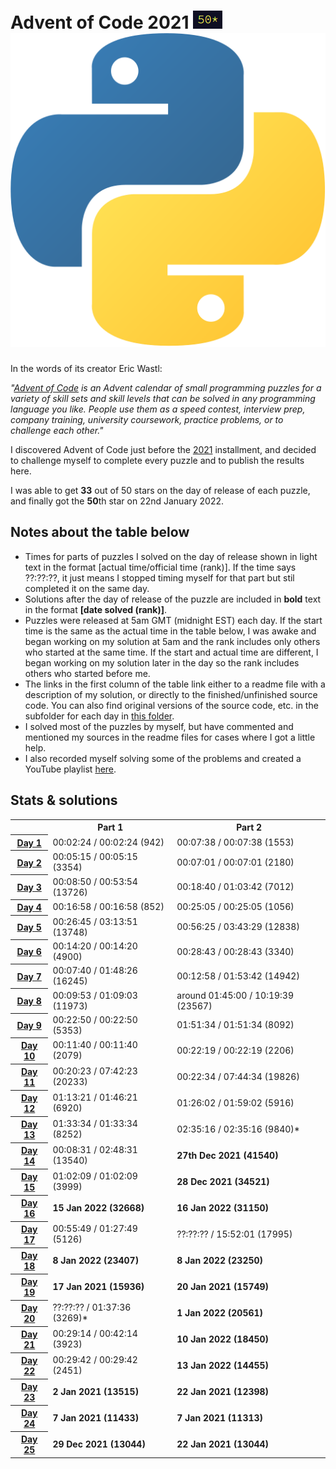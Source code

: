 # Advent of Code 2021 <img src="stars.PNG"><img src="python_logo_transparent.png"></img>

In the words of its creator Eric Wastl:

*"<a href="https://adventofcode.com/">Advent of Code</a> is an Advent calendar of small programming puzzles for a variety of skill sets and skill levels that can be solved in any programming language you like. People use them as a speed contest, interview prep, company training, university coursework, practice problems, or to challenge each other."*

I discovered Advent of Code just before the <a href="https://adventofcode.com/2021">2021</a> installment, and decided to challenge myself to complete every puzzle and to publish the results here.

I was able to get **33** out of 50 stars on the day of release of each puzzle, and finally got the **50**th star on 22nd January 2022.

## Notes about the table below

- Times for parts of puzzles I solved on the day of release shown in light text in the format [actual time/official time (rank)]. If the time says ??:??:??, it just means I stopped timing myself for that part but stil completed it on the same day.
- Solutions after the day of release of the puzzle are included in **bold** text in the format **[date solved (rank)]**.
- Puzzles were released at 5am GMT (midnight EST) each day. If the start time is the same as the actual time in the table below, I was awake and began working on my solution at 5am and the rank includes only others who started at the same time. If the start and actual time are different, I began working on my solution later in the day so the rank includes others who started before me.
- The links in the first column of the table link either to a readme file with a description of my solution, or directly to the finished/unfinished source code. You can also find original versions of the source code, etc. in the subfolder for each day in <a  href="/solutions">this folder</a>.
- I solved most of the puzzles by myself, but have commented and mentioned my sources in the readme files for cases where I got a little help.
- I also recorded myself solving some of the problems and created a YouTube playlist [here](https://www.youtube.com/watch?v=IhhJfaYf4XU&list=PLqVT60R9nVJDvFUBUTh4BjA4W-IEL91gS).

## Stats & solutions

<table style="margin-left:auto; margin-right:auto">

  <tr>
    <td></td>
    <th style="text-align:center">Part 1</th>
    <th style="text-align:center">Part 2</th>
  </tr>

  <tr>
    <th scope="row"><a href="/solutions/day1/">Day 1</a></th>
    <td>00:02:24 / 00:02:24 (942)</td>
    <td>00:07:38 / 00:07:38 (1553)</td>
  </tr>

  <tr>
    <th scope="row"><a href="/solutions/day2/">Day 2</a></th>
    <td>00:05:15 / 00:05:15 (3354)</td>
    <td>00:07:01 / 00:07:01 (2180)</td>
  </tr>

  <tr>
    <th scope="row"><a href="/solutions/day3/">Day 3</a></th>
    <td>00:08:50 / 00:53:54 (13726)</td>
    <td>00:18:40 / 01:03:42 (7012)</td>
  </tr>

  <tr>
    <th scope="row"><a href="/solutions/day4">Day 4</a></th>
    <td>00:16:58 / 00:16:58 (852)</td>
    <td>00:25:05 / 00:25:05 (1056)</td>
  </tr>

  <tr>
    <th scope="row"><a href="/solutions/day5/solution-tidied.py">Day 5</a></th>
    <td>00:26:45 / 03:13:51 (13748)</td>
    <td>00:56:25 / 03:43:29 (12838)</td>
  </tr>
  
  <tr>
    <th scope="row"><a href="/solutions/day6/solution-tidied.py">Day 6</a></th>
    <td>00:14:20 / 00:14:20 (4900)</td>
    <td>00:28:43 / 00:28:43 (3340)</td>
  </tr>

  <tr>
    <th scope="row"><a href="/solutions/day7/solution-tidied.py">Day 7</a></th>
    <td>00:07:40 / 01:48:26 (16245)</td>
    <td>00:12:58 / 01:53:42 (14942)</td>
  </tr>

  <tr>
    <th scope="row"><a href="/solutions/day8/solution-tidied.py">Day 8</a></th>
    <td>00:09:53 / 01:09:03 (11973)</td>
    <td>around 01:45:00 / 10:19:39 (23567)</td>
  </tr>

  <tr>
    <th scope="row"><a href="/solutions/day9/solution-tidied.py">Day 9</a></th>
    <td>00:22:50 / 00:22:50 (5353)</td>
    <td>01:51:34 / 01:51:34 (8092)</td>
  </tr>

  <tr>
    <th scope="row"><a href="/solutions/day10/solution-tidied.py">Day 10</a></th>
    <td>00:11:40 / 00:11:40 (2079)</td>
    <td>00:22:19 / 00:22:19 (2206)</td>
  </tr>

  <tr>
    <th scope="row"><a href="/solutions/day11/solution-tidied.py">Day 11</a></th>
    <td>00:20:23 / 07:42:23 (20233)</td>
    <td>00:22:34 / 07:44:34 (19826)</td>
  </tr>

  <tr>
    <th scope="row"><a href="/solutions/day12/solution-tidied.py">Day 12</a></th>
    <td>01:13:21 / 01:46:21 (6920)</td>
    <td>01:26:02 / 01:59:02 (5916)</td>
  </tr>

  <tr>
    <th scope="row"><a href="/solutions/day13/">Day 13</a></th>
    <td>01:33:34 / 01:33:34 (8252)</td>
    <td>02:35:16 / 02:35:16 (9840)*</td>
  </tr>

  <tr>
    <th scope="row"><a href="/solutions/day14/">Day 14</a></th>
    <td>00:08:31 / 02:48:31 (13540)</td>
    <td><b>27th Dec 2021 (41540)</b></td>
  </tr>

  <tr>
    <th scope="row"><a href="/solutions/day15/">Day 15</a></th>
    <td>01:02:09 / 01:02:09 (3999)</td>
    <td><b>28 Dec 2021 (34521)</b></td>
  </tr>

  <tr>
    <th scope="row"><a href="/solutions/day16">Day 16</a></th>
    <td><b>15 Jan 2022 (32668)</b></td>
    <td><b>16 Jan 2022 (31150)</b></td>
  </tr>

  <tr>
    <th scope="row"><a href="/solutions/day17">Day 17</a></th>
    <td>00:55:49 / 01:27:49 (5126)</td>
    <td>??:??:?? / 15:52:01 (17995)</td>
  </tr>

  <tr>
    <th scope="row"><a href="/solutions/day18">Day 18</a></th>
    <td><b>8 Jan 2022 (23407)</b></td>
    <td><b>8 Jan 2022 (23250)</b></td>
  </tr>

  </tr>
    <tr>
    <th scope="row"><a href="/solutions/day19/solution-final.py">Day 19</th>
    <td><b>17 Jan 2021 (15936)</b></td>
    <td><b>20 Jan 2021 (15749)</b></td>
  </tr>

  <tr>
    <th scope="row"><a href="/solutions/day20">Day 20</a></th>
    <td>??:??:?? / 01:37:36 (3269)*</td>
    <td><b>1 Jan 2022 (20561)</b></td>
  </tr>

  <tr>
    <th scope="row"><a href="/solutions/day21">Day 21</a></th>
    <td>00:29:14 / 00:42:14 (3923)</td>
    <td><b>10 Jan 2022 (18450)</b></td>
  </tr>

  <tr>
    <th scope="row"><a href="/solutions/day22">Day 22</a></th>
    <td>00:29:42 / 00:29:42 (2451)</td>
    <td><b>13 Jan 2022 (14455)</td>
  </tr>

  <tr>
    <th scope="row"><a href="/solutions/day23/">Day 23</a></th>
    <td><b>2 Jan 2021 (13515)</b></td>
    <td><b>22 Jan 2021 (12398)</b></td>
  </tr>

  <tr>
    <th scope="row"><a href="/solutions/day24">Day 24</a></th>
    <td><b>7 Jan 2021 (11433)</b></td>
    <td><b>7 Jan 2021 (11313)</b></td>
  </tr>

  <tr>
    <th scope="row"><a href="/solutions/day25/">Day 25</a></th>
    <td><b>29 Dec 2021 (13044)</b></td>
    <td><b>22 Jan 2021 (13044)</b></td>
  </tr>
</table>
